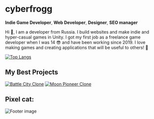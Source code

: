 

# cyberfrogg
**Indie Game Developer**, **Web Developer**, **Designer**, **SEO manager**

Hi 👋, I am a developer from Russia. I build websites and make indie and hyper-casual games in Unity. I got my first job as a freelance game developer when I was 14 😎 and have been working since 2019. I love making games and creating applications that will be useful to others! 💖

[![Top Langs](https://github-readme-stats.vercel.app/api/top-langs/?username=cyberfrogg)](https://github.com/cyberfrogg)

## My Best Projects
[![Battle City Clone](https://github-readme-stats.vercel.app/api/pin/?username=cyberfrogg&repo=BattleCity-Clone)](https://github.com/cyberfrogg/BattleCity-Clone)
[![Moon Pioneer Clone](https://github-readme-stats.vercel.app/api/pin/?username=cyberfrogg&repo=Moon-Pioneer-Clone)](https://github.com/cyberfrogg/Moon-Pioneer-Clone)



## Pixel cat:

![Footer image](https://res.cloudinary.com/duacljwr0/image/upload/v1640558780/cat_gif_idle_vpy5ud.gif)
